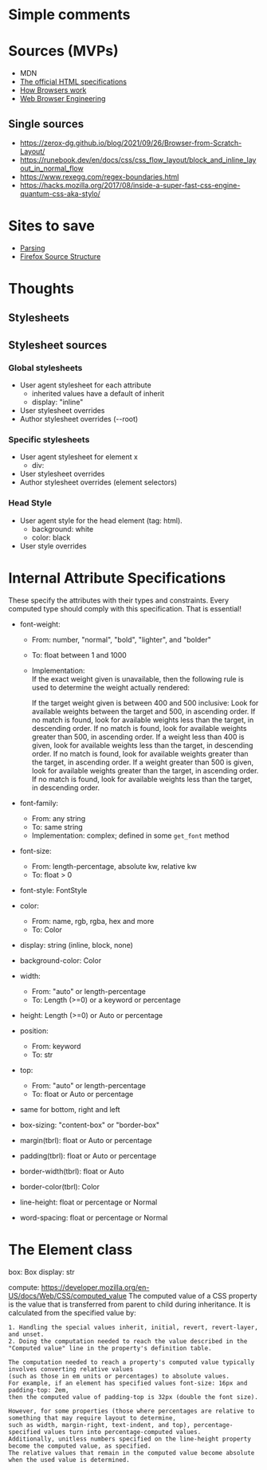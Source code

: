 # Simple comments

# Sources (MVPs)
- MDN
- [The official HTML specifications](html.spec.whatwg.org)
- [How Browsers work](https://web.dev/howbrowserswork/)
- [Web Browser Engineering](https://browser.engineering/)
## Single sources
- https://zerox-dg.github.io/blog/2021/09/26/Browser-from-Scratch-Layout/
- https://runebook.dev/en/docs/css/css_flow_layout/block_and_inline_layout_in_normal_flow
- https://www.rexegg.com/regex-boundaries.html
- https://hacks.mozilla.org/2017/08/inside-a-super-fast-css-engine-quantum-css-aka-stylo/

# Sites to save
- [Parsing](https://html.spec.whatwg.org/multipage/parsing.html#tokenization)
- [Firefox Source Structure](https://firefox-source-docs.mozilla.org/contributing/directory_structure.html)

# Thoughts

## Stylesheets

## Stylesheet sources

### Global stylesheets
- User agent stylesheet for each attribute
    - inherited values have a default of inherit
    - display: "inline"
- User stylesheet overrides
- Author stylesheet overrides (--root)

### Specific stylesheets
- User agent stylesheet for element x 
    - div: 
- User stylesheet overrides
- Author stylesheet overrides (element selectors)

### Head Style
- User agent style for the head element (tag: html).
    - background: white
    - color: black
- User style overrides


# Internal Attribute Specifications

These specify the attributes with their types and constraints. Every computed type should comply with this specification. That is essential!

- font-weight: 
    - From: number, "normal", "bold", "lighter", and "bolder"
    - To: float between 1 and 1000
    - Implementation:  
        If the exact weight given is unavailable, then the following rule is used to determine the weight actually rendered:

        If the target weight given is between 400 and 500 inclusive:
        Look for available weights between the target and 500, in ascending order.
        If no match is found, look for available weights less than the target, in descending order.
        If no match is found, look for available weights greater than 500, in ascending order.
        If a weight less than 400 is given, look for available weights less than the target, in descending order. If no match is found, look for available weights greater than the target, in ascending order.
        If a weight greater than 500 is given, look for available weights greater than the target, in ascending order. If no match is found, look for available weights less than the target, in descending order.

- font-family: 
    - From: any string
    - To: same string
    - Implementation: complex; defined in some `get_font` method
- font-size:
    - From: length-percentage, absolute kw, relative kw
    - To: float > 0
- font-style: FontStyle
- color: 
    - From: name, rgb, rgba, hex and more
    - To: Color
- display: string (inline, block, none)
- background-color: Color
- width: 
    - From: "auto" or length-percentage
    - To: Length (>=0) or a keyword or percentage
- height: Length (>=0) or Auto or percentage
- position: 
    - From: keyword
    - To: str
- top: 
    - From: "auto" or length-percentage
    - To: float or Auto or percentage
- same for bottom, right and left
- box-sizing: "content-box" or "border-box"
- margin(tbrl): float or Auto or percentage
- padding(tbrl): float or Auto or percentage
- border-width(tbrl): float or Auto
- border-color(tbrl): Color
- line-height: float or percentage or Normal
- word-spacing: float or percentage or Normal

# The Element class

box: Box
display: str

compute:
    https://developer.mozilla.org/en-US/docs/Web/CSS/computed_value
    The computed value of a CSS property is the value that is transferred from parent to child during inheritance. 
    It is calculated from the specified value by:

    1. Handling the special values inherit, initial, revert, revert-layer, and unset.
    2. Doing the computation needed to reach the value described in the "Computed value" line in the property's definition table.

    The computation needed to reach a property's computed value typically involves converting relative values 
    (such as those in em units or percentages) to absolute values. 
    For example, if an element has specified values font-size: 16px and padding-top: 2em, 
    then the computed value of padding-top is 32px (double the font size).

    However, for some properties (those where percentages are relative to something that may require layout to determine, 
    such as width, margin-right, text-indent, and top), percentage-specified values turn into percentage-computed values. 
    Additionally, unitless numbers specified on the line-height property become the computed value, as specified. 
    The relative values that remain in the computed value become absolute when the used value is determined.
